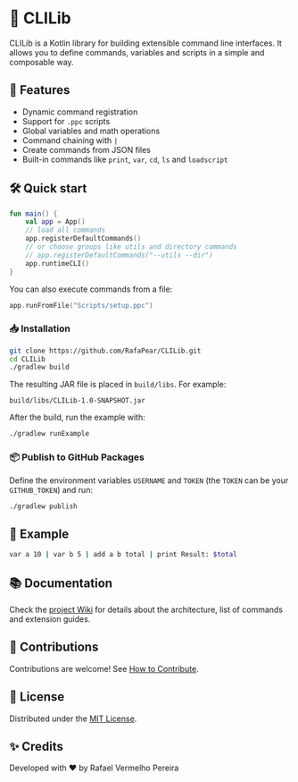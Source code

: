 # 🧩 CLILib

CLILib is a Kotlin library for building extensible command line interfaces. It allows you to define commands, variables and scripts in a simple and composable way.

## 🚀 Features
- Dynamic command registration
- Support for `.ppc` scripts
- Global variables and math operations
- Command chaining with `|`
- Create commands from JSON files
- Built-in commands like `print`, `var`, `cd`, `ls` and `loadscript`

## 🛠️ Quick start
```kotlin
fun main() {
    val app = App()
    // load all commands
    app.registerDefaultCommands()
    // or choose groups like utils and directory commands
    // app.registerDefaultCommands("--utils --dir")
    app.runtimeCLI()
}
```

You can also execute commands from a file:

```kotlin
app.runFromFile("Scripts/setup.ppc")
```

### 📥 Installation

```bash
git clone https://github.com/RafaPear/CLILib.git
cd CLILib
./gradlew build
```

The resulting JAR file is placed in `build/libs`. For example:

```
build/libs/CLILib-1.0-SNAPSHOT.jar
```

After the build, run the example with:

```bash
./gradlew runExample
```

### 📦 Publish to GitHub Packages
Define the environment variables `USERNAME` and `TOKEN` (the `TOKEN` can be your
`GITHUB_TOKEN`) and run:

```bash
./gradlew publish
```

## 📎 Example
```bash
var a 10 | var b 5 | add a b total | print Result: $total
```

## 📚 Documentation
Check the [project Wiki](https://github.com/RafaPear/CLILib/wiki) for details about the architecture, list of commands and extension guides.

## 🤝 Contributions
Contributions are welcome! See [How to Contribute](https://github.com/RafaPear/CLILib/wiki/How-to-Contribute).

## 📄 License
Distributed under the [MIT License](https://opensource.org/licenses/MIT).

## ✨ Credits
Developed with ❤️ by Rafael Vermelho Pereira
